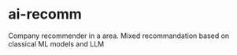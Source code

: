 # ai-recomm

Company recommender in a area. Mixed recommandation based on classical ML models and LLM
